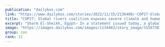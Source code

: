 ```yaml
---
publication: "dailykos.com"
link: "https://www.dailykos.com/stories/2022/11/15/2136408/-COP27-Global-rivers-coalition-exposes-severe-climate-and-human-rights-risk-of-new-hydropower-dams"
title: "COP27: Global rivers coalition exposes severe climate and human rights risk of new hydropower dams"
excerpt: "Sharm El-Sheikh, Egypt— In a statement issued today, a global river and human rights coalition at the United Nations (UN) Climate Change Conference (COP27) called both on governments to avoid includin"
image: "https://images.dailykos.com/images/1134463/story_image/315873816_2193982677456483_333212564692450797_n.jpg?1668557806"
group: con
rank: 11
---
```

